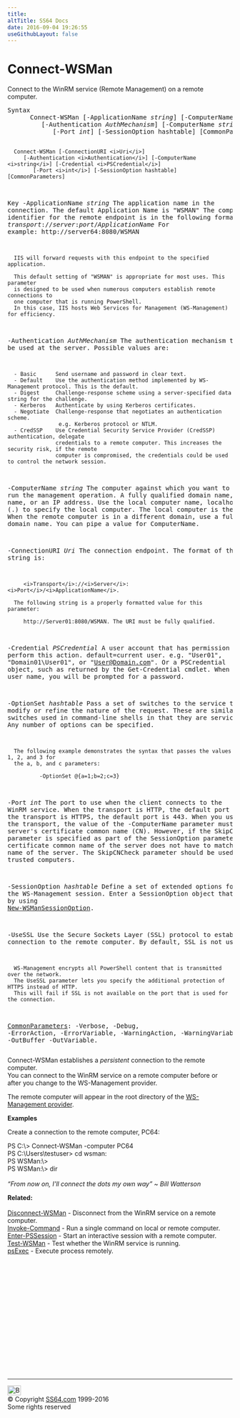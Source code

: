 ```yaml
---
title:
altTitle: SS64 Docs
date: 2016-09-04 19:26:55
useGithubLayout: false
---
```

<!-- #BeginLibraryItem "/Library/head_ps.lbi" --><!-- #EndLibraryItem --><h1>Connect-WSMan</h1> 
<p>Connect to the WinRM service (Remote Management) on a remote computer.</p>
<pre>Syntax
      Connect-WSMan [-ApplicationName <i>string</i>] [-ComputerName <i>string</i>] [-Port <i>int</i>] [-UseSSL] 
         [-Authentication <i>AuthMechanism</i>] [-ComputerName <i>string</i>] [-Credential <i>PSCredential</i>] 
            [-Port <i>int</i>] [-SessionOption hashtable] [CommonParameters]
    
      Connect-WSMan [-ConnectionURI <i>Uri</i>]
         [-Authentication <i>Authentication</i>] [-ComputerName <i>string</i>] [-Credential <i>PSCredential</i>] 
            [-Port <i>int</i>] [-SessionOption hashtable] [CommonParameters]

Key
   -ApplicationName <i>string</i>
      The application name in the connection. The default Application Name is "WSMAN"
      The complete identifier for the remote endpoint is in the following format:
           <i>transport</i>://<i>server</i>:<i>port</i>/<i>ApplicationName</i>
      For example:
           http://server64:8080/WSMAN

      IIS will forward requests with this endpoint to the specified application.

      This default setting of "WSMAN" is appropriate for most uses. This parameter
      is designed to be used when numerous computers establish remote connections to
      one computer that is running PowerShell.
      In this case, IIS hosts Web Services for Management (WS-Management) for efficiency.

   -Authentication <i>AuthMechanism</i>
      The authentication mechanism to be used at the server. Possible values are:
        
      - Basic      Send username and password in clear text.
      - Default    Use the authentication method implemented by WS-Management protocol. This is the default.
      - Digest     Challenge-response scheme using a server-specified data string for the challenge.
      - Kerberos   Authenticate by using Kerberos certificates.
      - Negotiate  Challenge-response that negotiates an authentication scheme.
                    e.g. Kerberos protocol or NTLM.
      - CredSSP    Use Credential Security Service Provider (CredSSP) authentication, delegate
                   credentials to a remote computer. This increases the security risk, if the remote 
                   computer is compromised, the credentials could be used to control the network session.

   -ComputerName <i>string</i>
      The computer against which you want to run the management operation.
      A fully qualified domain name, NetBIOS name, or an IP address.
      Use the local computer name, localhost, or a dot (.) to specify the local computer.
      The local computer is the default. When the remote computer is in a different domain,
      use a fully qualified domain name. You can pipe a value for ComputerName.
        
   -ConnectionURI <i>Uri</i>
      The connection endpoint. The format of this string is: 
        
         <i>Transport</i>://<i>Server</i>:<i>Port</i>/<i>ApplicationName</i>. 
        
      The following string is a properly formatted value for this parameter: 
        
         http://Server01:8080/WSMAN. The URI must be fully qualified.
        
   -Credential <i>PSCredential</i>
      A user account that has permission to perform this action. default=current user.
      e.g. "User01", "Domain01\User01", or "User@Domain.com". Or a PSCredential object, such as 
      returned by the Get-Credential cmdlet. When you type a user name, you will be prompted for a password.
        
   -OptionSet <i>hashtable</i>
      Pass a set of switches to the service to modify or refine the nature of the request.
      These are similar to switches used in command-line shells in that they are service specific.
      Any number of options can be specified. 
        
      The following example demonstrates the syntax that passes the values 1, 2, and 3 for
      the a, b, and c parameters:
        
              -OptionSet @{a=1;b=2;c=3}

   -Port <i>int</i>
      The port to use when the client connects to the WinRM service.
      When the transport is HTTP, the default port is 80.
      When the transport is HTTPS, the default port is 443.
      When you use HTTPS as the transport, the value of the -ComputerName parameter must match the server's 
      certificate common name (CN). However, if the SkipCNCheck parameter is specified as 
      part of the SessionOption parameter, then the certificate common name of the server does not have 
      to match the host name of the server. The SkipCNCheck parameter should be used only for trusted
      computers.
        
   -SessionOption <i>hashtable</i>
      Define a set of extended options for the WS-Management session.
      Enter a SessionOption object that you create by using <a href="new-wsmansessionoption.html">New-WSManSessionOption</a>.
        
   -UseSSL
      Use the Secure Sockets Layer (SSL) protocol to establish a connection to the remote computer.
      By default, SSL is not used. 
        
      WS-Management encrypts all PowerShell content that is transmitted over the network.
      The UseSSL parameter lets you specify the additional protection of HTTPS instead of HTTP.
      This will fail if SSL is not available on the port that is used for the connection.

   <a href="common.html">CommonParameters</a>:
       -Verbose, -Debug, -ErrorAction, -ErrorVariable, -WarningAction, -WarningVariable,
       -OutBuffer -OutVariable.</pre>
<p>Connect-WSMan  establishes a <i>persistent</i> connection to the remote computer. <br>
You can  connect to the WinRM service on a remote computer before or after you change to the WS-Management provider. </p>
<p>The remote computer will appear in the root directory of the <a href="https://technet.microsoft.com/en-gb/library/hh847813.aspx">WS-Management provider</a>.</p>
<p><b>Examples</b></p>
<p>Create a connection to the remote  computer, PC64: </p>
<p><span class="code">PS C:\&gt;    Connect-WSMan -computer PC64 <br>
PS C:\Users\testuser&gt; cd wsman:<br>
PS WSMan:\&gt; 
    <br>
PS WSMan:\&gt; dir</span><br>
<i><br>
<span class="quote">“From now on, I'll connect the dots my own way” ~ Bill Watterson</span></i></p>
<p><b>Related:</b><br>
<br>
  <a href="disconnect-wsman.html">Disconnect-WSMan</a>           - Disconnect from the WinRM service on a remote computer.<br>
<a href="invoke-command.html">Invoke-Command</a> -   Run a single command on local or remote computer.<br>
<a href="enter-pssession.html">Enter-PSSession</a> -     Start an interactive session with a remote computer.<br>
<a href="test-wsman.html">Test-WSMan</a> - Test whether the WinRM service is running.<br>
<a href="../nt/psexec.html">psExec</a> - Execute process remotely.</p><!-- #BeginLibraryItem "/Library/foot_ps.lbi" --><p>
<!-- PowerShell300 -->
<ins class="adsbygoogle" style="display:inline-block;width:300px;height:250px" data-ad-client="ca-pub-6140977852749469" data-ad-slot="6253539900"></ins>
<script>
(adsbygoogle = window.adsbygoogle || []).push({});
</script></p>
<hr>
<div id="bl" class="footer"><a href="connect-wsman.html#"><img src="../images/top.png" width="30" height="22" alt="Back to the Top"></a></div>
<div id="br" class="footer, tagline">© Copyright <a href="../index.html">SS64.com</a> 1999-2016<br>
Some rights reserved</div><!-- #EndLibraryItem -->

